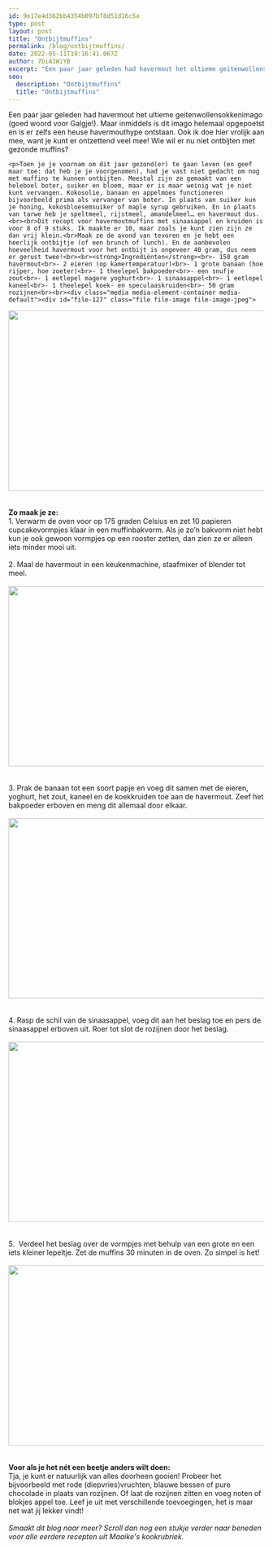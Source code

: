 ```yaml
---
id: 9e17e4d362bb4354b097bf8d51d16c5a
type: post
layout: post
title: "Ontbijtmuffins"
permalink: /blog/ontbijtmuffins/
date: 2022-05-11T19:16:41.067Z
author: 7biA1WiYB
excerpt: "Een paar jaar geleden had havermout het ultieme geitenwollensokkenimago (goed woord voor Galgje!). Maar inmiddels is dit imago helemaal opgepoetst en is er zelfs een heuse havermouthype ontstaan. Ook ik doe hier vrolijk aan mee, want je kunt er ontzettend veel mee! Wie wil er nu niet ontbijten met gezonde muffins?  "
seo:
  description: "Ontbijtmuffins"
  title: "Ontbijtmuffins"
---
```

Een paar jaar geleden had havermout het ultieme geitenwollensokkenimago (goed woord voor Galgje!). Maar inmiddels is dit imago helemaal opgepoetst en is er zelfs een heuse havermouthype ontstaan. Ook ik doe hier vrolijk aan mee, want je kunt er ontzettend veel mee! Wie wil er nu niet ontbijten met gezonde muffins?  

    <p>Toen je je voornam om dit jaar gezond(er) te gaan leven (en geef maar toe: dat heb je je voorgenomen), had je vast niet gedacht om nog met muffins te kunnen ontbijten. Meestal zijn ze gemaakt van een heleboel boter, suiker en bloem, maar er is maar weinig wat je niet kunt vervangen. Kokosolie, banaan en appelmoes functioneren bijvoorbeeld prima als vervanger van boter. In plaats van suiker kun je honing, kokosbloesemsuiker of maple syrup gebruiken. En in plaats van tarwe heb je speltmeel, rijstmeel, amandelmeel… en havermout dus.<br><br>Dit recept voor havermoutmuffins met sinaasappel en kruiden is voor 8 of 9 stuks. Ik maakte er 10, maar zoals je kunt zien zijn ze dan vrij klein.<br>Maak ze de avond van tevoren en je hebt een heerlijk ontbijtje (of een brunch of lunch). En de aanbevolen hoeveelheid havermout voor het ontbijt is ongeveer 40 gram, dus neem er gerust twee!<br><br><strong>Ingrediënten</strong><br>- 150 gram havermout<br>- 2 eieren (op kamertemperatuur)<br>- 1 grote banaan (hoe rijper, hoe zoeter)<br>- 1 theelepel bakpoeder<br>- een snufje zout<br>- 1 eetlepel magere yoghurt<br>- 1 sinaasappel<br>- 1 eetlepel kaneel<br>- 1 theelepel koek- en speculaaskruiden<br>- 50 gram rozijnen<br><br><div class="media media-element-container media-default"><div id="file-127" class="file file-image file-image-jpeg">

        
  
  <div class="content">
    <img height="354" width="560" class="media-element file-default" src="https://7dagen.netlify.app/sites/default/files/muffinsingredienten.jpeg" alt="">  </div>

  
</div>
</div><br><br><strong>Zo maak je ze:</strong><br>1. Verwarm de oven voor op 175 graden Celsius en zet 10 papieren cupcakevormpjes klaar in een muffinbakvorm. Als je zo’n bakvorm niet hebt kun je ook gewoon vormpjes op een rooster zetten, dan zien ze er alleen iets minder mooi uit.<br><br>2. Maal de havermout in een keukenmachine, staafmixer of blender tot meel. <br><br><div class="media media-element-container media-default"><div id="file-129" class="file file-image file-image-jpeg">

        
  
  <div class="content">
    <img height="354" width="560" class="media-element file-default" src="https://7dagen.netlify.app/sites/default/files/muffinsstap2_0.jpeg" alt="">  </div>

  
</div>
</div><br><br>3. Prak de banaan tot een soort papje en voeg dit samen met de eieren, yoghurt, het zout, kaneel en de koekkruiden toe aan de havermout. Zeef het bakpoeder erboven en meng dit allemaal door elkaar.<br><br><div class="media media-element-container media-default"><div id="file-130" class="file file-image file-image-jpeg">

        
  
  <div class="content">
    <img height="354" width="560" class="media-element file-default" src="https://7dagen.netlify.app/sites/default/files/muffinsstap3.jpeg" alt="">  </div>

  
</div>
</div><br><br>4. Rasp de schil van de sinaasappel, voeg dit aan het beslag toe en pers de sinaasappel erboven uit. Roer tot slot de rozijnen door het beslag.<br><br><div class="media media-element-container media-default"><div id="file-131" class="file file-image file-image-jpeg">

        
  
  <div class="content">
    <img height="354" width="560" class="media-element file-default" src="https://7dagen.netlify.app/sites/default/files/muffinsstap4.jpeg" alt="">  </div>

  
</div>
</div><br> <br>5.  Verdeel het beslag over de vormpjes met behulp van een grote en een iets kleiner lepeltje. Zet de muffins 30 minuten in de oven. Zo simpel is het!<br><br><div class="media media-element-container media-default"><div id="file-132" class="file file-image file-image-jpeg">

        
  
  <div class="content">
    <img height="354" width="560" class="media-element file-default" src="https://7dagen.netlify.app/sites/default/files/muffinsstap5.jpeg" alt="">  </div>

  
</div>
</div><br><br><strong>Voor als je het nét een beetje anders wilt doen:</strong><br>Tja, je kunt er natuurlijk van alles doorheen gooien! Probeer het bijvoorbeeld met rode (diepvries)vruchten, blauwe bessen of pure chocolade in plaats van rozijnen. Of laat de rozijnen zitten en voeg noten of blokjes appel toe. Leef je uit met verschillende toevoegingen, het is maar net wat jij lekker vindt!<br><br><em>Smaakt dit blog naar meer? Scroll dan nog een stukje verder naar beneden voor alle eerdere recepten uit Maaike's kookrubriek.</em>  
